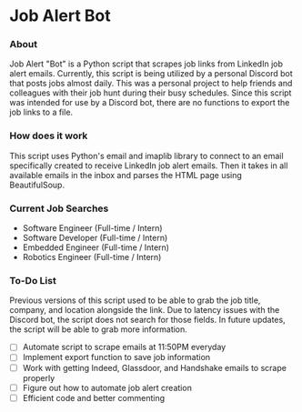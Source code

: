 # Job Alert Bot

### About
Job Alert "Bot" is a Python script that scrapes job links from LinkedIn job alert emails. Currently, this script is being utilized by a personal Discord bot that posts jobs almost daily. This was a personal project to help friends and colleagues with their job hunt during their busy schedules. Since this script was intended for use by a Discord bot, there are no functions to export the job links to a file.

### How does it work
This script uses Python's email and imaplib library to connect to an email specifically created to receive LinkedIn job alert emails. Then it takes in all available emails in the inbox and parses the HTML page using BeautifulSoup. 

### Current Job Searches
- Software Engineer (Full-time / Intern)
- Software Developer (Full-time / Intern)
- Embedded Engineer (Full-time / Intern)
- Robotics Engineer (Full-time / Intern)

### To-Do List
Previous versions of this script used to be able to grab the job title, company, and location alongside the link. Due to latency issues with the Discord bot, the script does not search for those fields. In future updates, the script will be able to grab more information.

- [ ] Automate script to scrape emails at 11:50PM everyday
- [ ] Implement export function to save job information
- [ ] Work with getting Indeed, Glassdoor, and Handshake emails to scrape properly
- [ ] Figure out how to automate job alert creation
- [ ] Efficient code and better commenting
